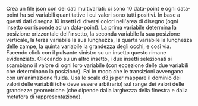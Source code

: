 Crea un file json con dei dati multivariati: ci sono 10 data-point e ogni data-point ha sei variabili quantitative i cui valori sono tutti positivi. In base a questi dati disegna 10 insetti di diversi colori nell'area di disegno (ogni insetto corrisponde ad un data-point). La prima variabile determina la posizione orizzontale dell'insetto, la seconda variabile la sua posizione verticale, la terza variabile la sua lunghezza, la quarta variabile la lunghezza delle zampe, la quinta variabile la grandezza degli occhi, e così via. Facendo click con il pulsante sinistro su un insetto questo rimane evidenziato. Cliccando su un altro insetto, i due insetti selezionati si scambiano il valore di ogni loro variabile (con eccezione delle due variabili che determinano la posizione). Fai in modo che le transizioni avvengano con un'animazione fluida. Usa le scale d3.js per mappare il dominio dei valori delle variabili (che deve essere arbitrario) sul range dei valori delle grandezze geometriche (che dipende dalla larghezza della finestra e dalla metafora di rappresentazione).
